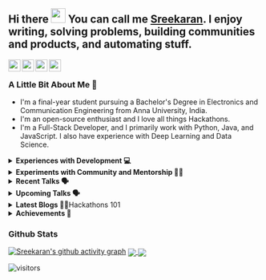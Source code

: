 <!--
**sreekaransrinath/sreekaransrinath** is a ✨ _special_ ✨ repository because its `README.md` (this file) appears on your GitHub profile.

Here are some ideas to get you started:

- 🔭 I’m currently working on ...
- 🌱 I’m currently learning ...
- 👯 I’m looking to collaborate on ...
- 🤔 I’m looking for help with ...
- 💬 Ask me about ...
- 📫 How to reach me: ...
- 😄 Pronouns: ...
- ⚡ Fun fact: ...
- 🌱 I’m currently learning ReactJS, and deep-diving into Deep Learning and Data Science
- 👯 I’m looking to collaborate on projects based on what I'm learning right now
- 🥅 2021 Goals: 
  - Grow my Twitter following and post regular, quality content ([@sk4rn][twitter] ;));
  - Contribute more to Open Source projects;
  - Learn Julia and Golang; 
  - Land my first job; 
  - Get into the MLH Fellowship;
  - Build a habit of blogging, on Hashnode;
- 🔭 I’m currently working on an easy-to-use Content Delivery System
- 😄 Pronouns: He / him
- 📫 How to reach me: I'm most active on Twitter, you can reach me there (feel free to connect on LinkedIn or shoot me an email as well!)
- 👯 I’m looking to collaborate on [Hackathons](https://devpost.com/hackathons). If you like my profile, feel free to get in touch with me!
- ### Connect with me:
[<img align="left" alt="Twitter" src="https://img.shields.io/twitter/follow/sk4rn?color=blue&label=%40sk4rn&logo=twitter&style=for-the-badge"/>][twitter]
[<img align="left" alt="Website" src="https://img.shields.io/website?down_color=red&down_message=offline&style=for-the-badge&up_message=online&url=https%3A%2F%2Fsreekaransrinath.github.io"/>][website]
[<img align="left" alt="Discord" src="https://img.shields.io/discord/384024830988648450?color=blue&label=Discord&logo=discord&style=for-the-badge"/>][discord]
[<img align="left" alt="LinkedIn" src="https://img.shields.io/badge/LinkedIn-0077B5?style=for-the-badge&logo=linkedin&logoColor=white"/>][linkedin]
-->

## Hi there <img src="https://github.com/TheDudeThatCode/TheDudeThatCode/blob/master/Assets/Hi.gif" width="29px"> You can call me [Sreekaran][website]. I enjoy writing, solving problems, building communities and products, and automating stuff.
<a href="https://twitter.com/sk4rn/">
  <img align="left" width="24px" src="https://cdn.jsdelivr.net/npm/ionicons@5.5.1/dist/ionicons/svg/logo-twitter.svg" style="color:#007bff !important"/>
</a>
<a href="https://skrn.ml">
  <img align="left" width="24px" src="https://cdn.jsdelivr.net/npm/ionicons@5.5.1/dist/ionicons/svg/planet-outline.svg" style="color:#007bff !important"/>
</a>
<a href="https://linkedin.com/in/sreekaran-srinath">
  <img align="left" width="24px" src="https://cdn.jsdelivr.net/npm/ionicons@5.5.1/dist/ionicons/svg/logo-linkedin.svg" style="color:#007bff !important"/>
</a>
<a href="mailto:sreekaran.srinath@gmail.com">
  <img align="left" width="24px" src="https://cdn.jsdelivr.net/npm/ionicons@5.5.1/dist/ionicons/svg/send-outline.svg" style="color:#007bff !important"/>
</a>
<br>

### A Little Bit About Me 📎
- I'm a final-year student pursuing a Bachelor's Degree in Electronics and Communication Engineering from Anna University, India.
- I'm an open-source enthusiast and I love all things Hackathons.
- I'm a Full-Stack Developer, and I primarily work with Python, Java, and JavaScript. I also have experience with Deep Learning and Data Science.

<details>
  <summary><b>Experiences with Development 💻</b></summary>
<ul> 
  <li> Software Product Engineer and Data Analyst Intern at <a href="https://linkedin.com/company/spi-edge">SPI Edge</a> - Designed & implemented an end-to-end system to monitor & analyze habit formation using atomic habit principles & deployed the app to over 200 employees, resulting in a 50% increase in employee habit streaks. Developed a dashboard to track, analyze, & present metrics in real-time. 
  <li> Software Engineer Intern at<a href="https://rolocrm.in">RoloCRM</a> - Designed, developed, tested, and deployed a system to automate lead generation and scheduling of more than 50,000 email campaigns using Python and Sendy. Reduced effort to send out campaigns by 85% & saved nearly 5000 people-hours. 
  <li> Software Engineer Intern at <a href="https://serendip.co">Serendip</a> - Redesigned and built a website, which serves as the primary point of contact with consumers from scratch, and gained experience in Figma, Canva, and SEO Optimization. Contributed to their app’s codebase in React Native. 
  <li> Head of Web Development at Pranav 2019, a national-level technical symposium.
</ul>
</details>

<details>
  <summary><b>Experiments with Community and Mentorship 🙌🏼</b></summary>
  <ul>
    <li> Mentor & Judge at <a href="https://mlh.io">Major League Hacking</a> - Mentored students and judged submissions at MLH-hosted events.
    <li> Hackathon Ambassador at <a href="https://angelhack.com">AngelHack</a>.
    <li> Data Science Bootcamp Mentor at <a href="https://diya-research.org">Data Inspired Young Analysts</a> - Mentored a batch of ~10 students towards learning from scratch Python and the basics of data science in the space of a month-long winter bootcamp, with the goal of building a loan application classifier.
  <li> Co-Lead of Incubation at <a href="https://linkedin.com/company/spi-edge">SPI Edge</a> - Oversaw, led, and mentored 15 hackathon-winning teams in turning their projects into potential start-ups.
  <li> Mentor/Judge at 30+ <a href="https://skrn.ml/#Hackathons">hackathons</a>, including <a href="https://makeharvard.io">MakeHarvard</a>, <a href="https://tamuhack.com">TAMUhack</a>, [<a href="https://hackdavis.io">HackDavis</a>, <a href="https://sfhacks.io">SF Hacks</a>.
    <li> Project Co-ordinator (Hackathons and Events) at Madras HackerSpace - Organized a hackathon themed around fundraising platforms. Conducted workshops and talks centered around helping newbie programmers.
      <li> Mentor at <a href="https://cs50.harvard.edu/">Harvard CS50's 2021 Seminars</a>.
    <li> Event Co-ordinator (Hackathon and Coding Challenge) at Pranav 2019 - Organized, coordinated, designed questions and tests, and pulled off the Code Mantra at Pranav 2019, a national level technical symposium, which saw a total of over 500 participants.
      <li> Mentor at <a href="https://devscript.tech">DevScript Winter of Code</a> - Mentored students in DevScript Winter of Code to contribute to open-source projects.
  </ul>
</details>

<details>
  <summary><b>Recent Talks 🗣️</b></summary>
  <ul>
    <li> <a href="https://twitter.com/sk4rn">Growing With Open-Source with Matt Rickard</a>
<li> <a href="https://www.youtube.com/watch?v=d8Q8hnMk_U8">Building a great Resume as a Student in STEM</a>
    <li> <a href="https://youtu.be/iL9oDsmSE_g">Building a Social Profile as a Developer</a>
    <li> <a href="https://youtu.be/ZwP-BWEUTDo">Leveraging Communities as a Student Dev</a>
    <li> Apart from these, I go on <a href="https://twitter.com/sk4rn">Twitter Spaces</a> every week to talk about all things tech, hackathons, open-source, and community.
  </ul>
</details>

<details>
  <summary><b>Upcoming Talks 🗣️</b></summary>
  <ul>
<li> <a href="https://twitter.com/sk4rn">Hackathons + the Devfolio & Foldbank Story with Shakti Goap</a>
<li> <a href="https://twitter.com/sk4rn">The Tenreads Story + Working at Gojek Tech with Gokul Nath Sridhar</a>
  </ul>
</details>

<details>
  <summary><b>Latest Blogs ✍🏼</b>Hackathons 101</summary>
  <ul>
    <li> <a href="https://blog.skrn.ml/hackathons-101"></a>
  </ul>
</details>

<details>
  <summary><b>Achievements 🚀</b></summary>
  <ul>
    <li> #3 Worldwide among 65,000+ Hackers at <a href="https://mlh.io">Major League Hacking</a>'s <a href="https://localhackday.mlh.io">Local Hack Day: Build</a>.
    <li> #1 of 4500+ teams, <a href="https://wonsulting.com/project-2020">Wonsulting Project 2020</a> (Wonsuting4WorldLiteracy - raised >COL$3.5M for education of disadvantaged children in Colombia).
    <li> Winner (out of 100+ teams), <a href="https://mlh.io">MLH</a>'s <a href="https://organize.mlh.io/participants/events/6397-impractical-hackers">Impractical Hackers</a> Hackathon.
    <li> Winner (out of 100+ teams), <a href="https://mlh.io">MLH</a>'s <a href="https://organize.mlh.io/participants/events/6531-corgihacks">CorgiHacks</a> Hackathon.
<li> #1 (out of 120 submissions), E^3 (intra-uni hackathon).
  </ul>
</details>

### Github Stats
[![Sreekaran's github activity graph](https://activity-graph.herokuapp.com/graph?username=sreekaransrinath&theme=xcode)](https://git.io/sreekaran)
<a href="">
  <img align="center" src="https://github-readme-stats.vercel.app/api?username=sreekaransrinath&count_private=true&include_all_commits=true&show_icons=true&title_color=007bff&text_color=e7e7e7&icon_color=007bff&bg_color=171c28" />
</a>
<a href="">
  <img align="center" src="https://github-readme-stats.vercel.app/api/top-langs/?username=sreekaransrinath&layout=compact&title_color=007bff&text_color=e7e7e7&icon_color=007bff&bg_color=171c28" />
</a>

<!-- ![Karan's Github stats](https://github-readme-stats.vercel.app/api?username=sreekaransrinath&count_private=true&include_all_commits=true&show_icons=true&title_color=007bff&text_color=e7e7e7&icon_color=007bff&bg_color=171c28)

![Top Langs](https://github-readme-stats.vercel.app/api/top-langs/?username=sreekaransrinath&layout=compact&title_color=007bff&text_color=e7e7e7&icon_color=007bff&bg_color=171c28) -->

[website]: https://sreekaransrinath.github.io
[twitter]: https://twitter.com/sk4rn
[linkedin]: https://linkedin.com/in/sreekaran-srinath
[medium]: https://medium.com/@sreekaransrinath
[dev.to]: https://dev.to/sreekaransrinath
[discord]: https://discord.gg/UHjrpmAsnY

[<img align="left" alt="visitors" src="https://visitor-badge.glitch.me/badge?page_id=sreekaransrinath.sreekaransrinath"/>][website]
